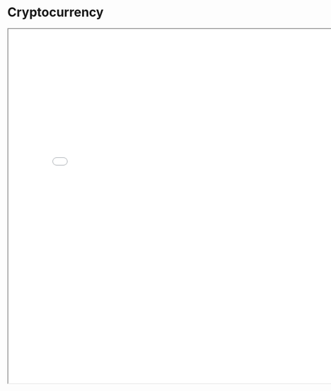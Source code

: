 # Cryptocurrency

<iframe class="my-iframe" width="800" height="800" src="Cryptocurrency.mm.html"></iframe>
